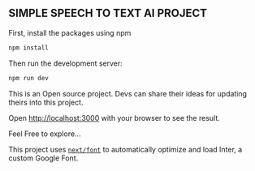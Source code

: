 

## SIMPLE SPEECH TO TEXT AI PROJECT

First, install the packages using npm 

```bash
npm install 
```

Then run the development server:

```bash
npm run dev

```

This is an Open source project. Devs can share their ideas for updating theirs into this project.

Open [http://localhost:3000](http://localhost:3000) with your browser to see the result.

Feel Free to explore...

This project uses [`next/font`](https://nextjs.org/docs/basic-features/font-optimization) to automatically optimize and load Inter, a custom Google Font.




